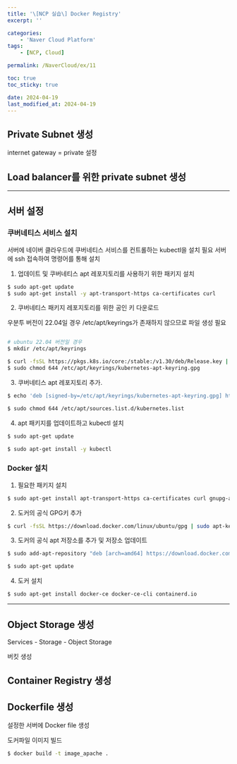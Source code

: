 ```yaml
---
title: '\[NCP 실습\] Docker Registry'
excerpt: ''

categories:
    - 'Naver Cloud Platform'
tags:
    - [NCP, Cloud]

permalink: /NaverCloud/ex/11

toc: true
toc_sticky: true

date: 2024-04-19
last_modified_at: 2024-04-19
---
```


## Private Subnet 생성

internet gateway = private 설정

## Load balancer를 위한 private subnet 생성

---

## 서버 설정

### 쿠버네티스 서비스 설치

서버에 네이버 클라우드에 쿠버네티스 서비스를 컨트롤하는 kubectl을 설치 필요
서버에 ssh 접속하여 명령어를 통해 설치

1. 업데이트 및 쿠버네티스 apt 레포지토리를 사용하기 위한 패키지 설치

```bash
$ sudo apt-get update
$ sudo apt-get install -y apt-transport-https ca-certificates curl
```

2. 쿠버네티스 패키지 레포지토리를 위한 공인 키 다운로드

우분투 버전이 22.04일 경우 /etc/apt/keyrings가 존재하지 않으므로 파일 생성 필요

```bash

# ubuntu 22.04 버전일 경우
$ mkdir /etc/apt/keyrings

$ curl -fsSL https://pkgs.k8s.io/core:/stable:/v1.30/deb/Release.key | sudo gpg --dearmor -o /etc/apt/keyrings/kubernetes-apt-keyring.gpg
$ sudo chmod 644 /etc/apt/keyrings/kubernetes-apt-keyring.gpg
```

3. 쿠버네티스 apt 레포지토리 추가.

```bash
$ echo 'deb [signed-by=/etc/apt/keyrings/kubernetes-apt-keyring.gpg] https://pkgs.k8s.io/core:/stable:/v1.30/deb/ /' | sudo tee /etc/apt/sources.list.d/kubernetes.list

$ sudo chmod 644 /etc/apt/sources.list.d/kubernetes.list
```

4. apt 패키지를 업데이트하고 kubectl 설치

```bash
$ sudo apt-get update

$ sudo apt-get install -y kubectl
```

### Docker 설치

1. 필요한 패키지 설치

```bash
$ sudo apt-get install apt-transport-https ca-certificates curl gnupg-agent software-properties-common
```

2. 도커의 공식 GPG키 추가

```bash
$ curl -fsSL https://download.docker.com/linux/ubuntu/gpg | sudo apt-key add -
```

3. 도커의 공식 apt 저장소를 추가 및 저장소 업데이트

```bash
$ sudo add-apt-repository "deb [arch=amd64] https://download.docker.com/linux/ubuntu $(lsb_release -cs) stable"

$ sudo apt-get update

```

4. 도커 설치

```bash
$ sudo apt-get install docker-ce docker-ce-cli containerd.io
```

---

## Object Storage 생성

Services - Storage - Object Storage

버킷 생성

## Container Registry 생성

## Dockerfile 생성

설정한 서버에 Docker file 생성

도커파일 이미지 빌드

```bash
$ docker build -t image_apache .

```
